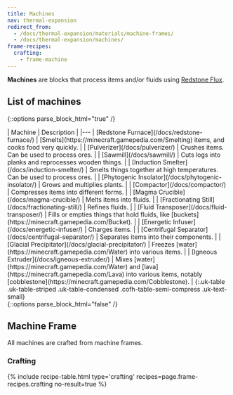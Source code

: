 ```yaml
---
title: Machines
nav: thermal-expansion
redirect_from:
  - /docs/thermal-expansion/materials/machine-frames/
  - /docs/thermal-expansion/machines/
frame-recipes:
  crafting:
    - frame-machine
---
```


**Machines** are blocks that process items and/or fluids using [Redstone
Flux](/docs/redstone-flux/).


List of machines
----------------

{::options parse_block_html="true" /}
<div class="uk-overflow-container">
| Machine | Description |
|---
| [Redstone Furnace](/docs/redstone-furnace/) | [Smelts](https://minecraft.gamepedia.com/Smelting) items, and cooks food very quickly. |
| [Pulverizer](/docs/pulverizer/) | Crushes items. Can be used to process ores. |
| [Sawmill](/docs/sawmill/) | Cuts logs into planks and reprocesses wooden things. |
| [Induction Smelter](/docs/induction-smelter/) | Smelts things together at high temperatures. Can be used to process ores. |
| [Phytogenic Insolator](/docs/phytogenic-insolator/) | Grows and multiplies plants. |
| [Compactor](/docs/compactor/) | Compresses items into different forms. |
| [Magma Crucible](/docs/magma-crucible/) | Melts items into fluids. |
| [Fractionating Still](/docs/fractionating-still/) | Refines fluids. |
| [Fluid Transposer](/docs/fluid-transposer/) | Fills or empties things that hold fluids, like [buckets](https://minecraft.gamepedia.com/Bucket). |
| [Energetic Infuser](/docs/energetic-infuser/) | Charges items. |
| [Centrifugal Separator](/docs/centrifugal-separator/) | Separates items into their components. |
| [Glacial Precipitator](/docs/glacial-precipitator/) | Freezes [water](https://minecraft.gamepedia.com/Water) into various items. |
| [Igneous Extruder](/docs/igneous-extruder/) | Mixes [water](https://minecraft.gamepedia.com/Water) and [lava](https://minecraft.gamepedia.com/Lava) into various items, notably [cobblestone](https://minecraft.gamepedia.com/Cobblestone). |
{:.uk-table .uk-table-striped .uk-table-condensed .cofh-table-semi-compress .uk-text-small}
</div>
{::options parse_block_html="false" /}


Machine Frame
-------------

All machines are crafted from machine frames.

### Crafting
{% include recipe-table.html type='crafting' recipes=page.frame-recipes.crafting no-result=true %}
